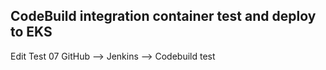 ## CodeBuild integration container test and deploy to EKS

Edit Test 07
GitHub --> Jenkins --> Codebuild test 
